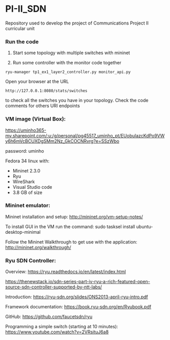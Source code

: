 # PI-II_SDN
Repository used to develop the project of Communications Project II curricular unit

### Run the code

1. Start some topology with multiple switches with mininet

2. Run some controller with the monitor code together

```ryu-manager tp1_ex1_layer2_controller.py monitor_api.py```

Open your browser at the URL 

```http://127.0.0.1:8080/stats/switches```

to check all the switches you have in your topology. Check the code comments for others URI endpoints

### VM image (Virtual Box): 

https://uminho365-my.sharepoint.com/:u:/g/personal/pg45517_uminho_pt/EUobulazcKdPo9VWy6h6mVcBCUXDgSMm2Nz_GkCOCNRvrg?e=SSzWbo

password: uminho

Fedora 34 linux with:
 * Mininet 2.3.0
 * Ryu
 * WireShark
 * Visual Studio code
 * 3.8 GB of size

### Mininet emulator:

Mininet installation and setup: http://mininet.org/vm-setup-notes/

To install GUI in the VM run the command:
sudo tasksel install ubuntu-desktop-minimal

Follow the Mininet Walkthrough to get use with the application:
http://mininet.org/walkthrough/

### Ryu SDN Controller:

Overview: https://ryu.readthedocs.io/en/latest/index.html

https://thenewstack.io/sdn-series-part-iv-ryu-a-rich-featured-open-source-sdn-controller-supported-by-ntt-labs/

Introduction: https://ryu-sdn.org/slides/ONS2013-april-ryu-intro.pdf

Framework documentation: https://book.ryu-sdn.org/en/Ryubook.pdf

GitHub: https://github.com/faucetsdn/ryu

Programming a simple switch (starting at 10 minutes): https://www.youtube.com/watch?v=2VRsituJ6a8
